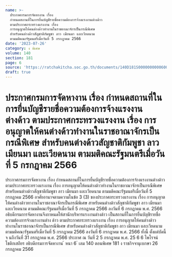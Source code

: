 ```yaml
---
name: >-
  ประกาศกรมการจัดหางาน เรื่อง
  กำหนดสถานที่ในการยื่นบัญชีรายชื่อความต้องการจ้างแรงงานต่างด้าว
  ตามประกาศกระทรวงแรงงาน เรื่อง
  การอนุญาตให้คนต่างด้าวทำงานในราชอาณาจักรเป็นกรณีพิเศษ
  สำหรับคนต่างด้าวสัญชาติกัมพูชา ลาว เมียนมา และเวียดนาม
  ตามมติคณะรัฐมนตรีเมื่อวันที่ 5 กรกฎาคม 2566
date: '2023-07-26'
category: ง พิเศษ
volume: 140
section: 181
page: 6
source: 'https://ratchakitcha.soc.go.th/documents/140D181S0000000000600.pdf'
draft: true
---
```


# ประกาศกรมการจัดหางาน เรื่อง กำหนดสถานที่ในการยื่นบัญชีรายชื่อความต้องการจ้างแรงงานต่างด้าว ตามประกาศกระทรวงแรงงาน เรื่อง การอนุญาตให้คนต่างด้าวทำงานในราชอาณาจักรเป็นกรณีพิเศษ สำหรับคนต่างด้าวสัญชาติกัมพูชา ลาว เมียนมา และเวียดนาม ตามมติคณะรัฐมนตรีเมื่อวันที่ 5 กรกฎาคม 2566

ประกาศกรมการจัดหางาน เรื่อง กำหนดสถานที่ในการยื่นบัญชีรายชื่อความต้องการจ้างแรงงานต่างด้าว ตามประกาศกระทรวงแรงงาน เรื่อง การอนุญาตให้คนต่างด้าวทำงานในราชอาณาจักรเป็นกรณีพิเศษ สำหรับคนต่างด้าวสัญชาติกัมพูชา ลาว เมียนมา และเวียดนาม ตามมติคณะรัฐมนตรีเมื่อวันที่ 5 กรกฎาคม 2566 อาศัยอานาจตามความในข้อ 3 (3) ของประกาศกระทรวงแรงงาน เรื่อง การอนุญาต ให้คนต่างด้าวทางานในราชอาณาจักรเป็นกรณีพิเศษ สาหรับคนต่างด้าวสัญชาติกัมพูชา ลาว เมียนมา และเวียดนาม ตามมติคณะรัฐมนตรีเมื่อวันที่ 5 กรกฎาคม 2566 ลงวันที่ 6 กรกฎาคม พ.ศ. 2566 อธิบดีกรมการจัดหางานจึงกาหนดให้สานักบริหารแรงงานต่างด้าว เป็นสถานที่ในการยื่นบัญชีรายชื่อ ความต้องการจ้างแรงงานต่าง ด้าว ตามประกาศกระทรวงแรงงาน เรื่อง การอนุญาตให้คนต่างด้าว ทำงานในราชอาณาจักรเป็นกรณีพิเศษ สำหรับคนต่างด้าวสัญชาติกัมพูชา ลาว เมียนมา และเวียดนาม ตามมติคณะรัฐมนตรีเมื่อวันที่ 5 กรกฎาคม 2566 ลงวันที่ 6 กรกฎาคม พ.ศ. 2566 ทั้งนี้ ตั้งแต่บัดนี้จ นถึงวันที่ 31 กรกฎาคม พ.ศ. 2566 ประกาศ ณ วันที่ 2 5 กรกฎาคม พ.ศ. 25 6 6 ไพโรจน์ โชติกเสถียร อธิบดีกรมการจัดหางาน ้ หนา 6 ่ เลม 140 ตอนพิเศษ 181 ง ราชกิจจานุเบกษา 26 กรกฎาคม 2566
